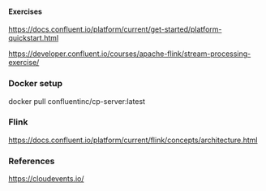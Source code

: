 
#### Exercises

https://docs.confluent.io/platform/current/get-started/platform-quickstart.html

https://developer.confluent.io/courses/apache-flink/stream-processing-exercise/

### Docker setup

docker pull confluentinc/cp-server:latest

### Flink

https://docs.confluent.io/platform/current/flink/concepts/architecture.html



### References

https://cloudevents.io/


